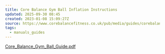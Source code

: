 ```yaml
---
title: Core Balance Gym Ball Inflation Instructions
updated: 2025-09-30 08:45
created: 2023-01-08 15:09:27Z
source: https://www.corebalancefitness.co.uk/pub/media/guides/corebalance/Core_Balance_Gym_Ball_Guide.pdf
tags:
  - manuals_guides
---
```


[Core_Balance_Gym_Ball_Guide.pdf](Core_Balance_Gym_Ball_Guide.pdf)